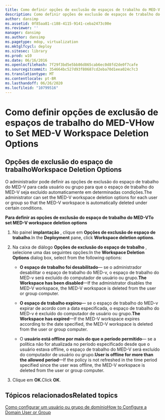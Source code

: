 ```yaml
---
title: Como definir opções de exclusão de espaços de trabalho do MED-V
description: Como definir opções de exclusão de espaços de trabalho do MED-V
author: dansimp
ms.assetid: 0f85aa81-c188-4115-9141-ceba2473c00e
ms.reviewer: ''
manager: dansimp
ms.author: dansimp
ms.pagetype: mdop, virtualization
ms.mktglfcycl: deploy
ms.sitesec: library
ms.prod: w10
ms.date: 06/16/2016
ms.openlocfilehash: 7f29f3bd5e5bb86d865cab6ec0d8fd2de0f7cafe
ms.sourcegitcommit: 354664bc527d93f80687cd2eba70d1eea024c7c3
ms.translationtype: MT
ms.contentlocale: pt-BR
ms.lasthandoff: 06/26/2020
ms.locfileid: "10799516"
---
```

# <span data-ttu-id="2da4c-103">Como definir opções de exclusão de espaços de trabalho do MED-V</span><span class="sxs-lookup"><span data-stu-id="2da4c-103">How to Set MED-V Workspace Deletion Options</span></span>


## <span data-ttu-id="2da4c-104">Opções de exclusão do espaço de trabalho</span><span class="sxs-lookup"><span data-stu-id="2da4c-104">Workspace Deletion Options</span></span>


<span data-ttu-id="2da4c-105">O administrador pode definir as opções de exclusão do espaço de trabalho do MED-V para cada usuário ou grupo para que o espaço de trabalho do MED-V seja excluído automaticamente em determinadas condições.</span><span class="sxs-lookup"><span data-stu-id="2da4c-105">The administrator can set the MED-V workspace deletion options for each user or group so that the MED-V workspace is automatically deleted under certain conditions.</span></span>

**<span data-ttu-id="2da4c-106">Para definir as opções de exclusão do espaço de trabalho do MED-V</span><span class="sxs-lookup"><span data-stu-id="2da4c-106">To set MED-V workspace deletion options</span></span>**

1.  <span data-ttu-id="2da4c-107">No painel **implantação** , clique em **Opções de exclusão de espaço de trabalho**.</span><span class="sxs-lookup"><span data-stu-id="2da4c-107">In the **Deployment** pane, click **Workspace deletion options**.</span></span>

2.  <span data-ttu-id="2da4c-108">Na caixa de diálogo **Opções de exclusão do espaço de trabalho** , selecione uma das seguintes opções:</span><span class="sxs-lookup"><span data-stu-id="2da4c-108">In the **Workspace Deletion Options** dialog box, select from the following options:</span></span>

    -   <span data-ttu-id="2da4c-109">**O espaço de trabalho foi desabilitado**— se o administrador desabilitar o espaço de trabalho do MED-v, o espaço de trabalho do MED-v será excluído do computador de usuário ou grupo.</span><span class="sxs-lookup"><span data-stu-id="2da4c-109">**The Workspace has been disabled**—If the administrator disables the MED-V workspace, the MED-V workspace is deleted from the user or group computer.</span></span>

    -   <span data-ttu-id="2da4c-110">**O espaço de trabalho expirou**— se o espaço de trabalho do MED-v expirar de acordo com a data especificada, o espaço de trabalho do MED-v é excluído do computador de usuário ou grupo.</span><span class="sxs-lookup"><span data-stu-id="2da4c-110">**The Workspace has expired**—If the MED-V workspace expires according to the date specified, the MED-V workspace is deleted from the user or group computer.</span></span>

    -   <span data-ttu-id="2da4c-111">O **usuário está offline por mais do que o período permitido**— se a política não for atualizada no período especificado desde que o usuário estava offline, o espaço de trabalho do MED-V será excluído do computador de usuário ou grupo.</span><span class="sxs-lookup"><span data-stu-id="2da4c-111">**User is offline for more than the allowed period**—If the policy is not refreshed in the time period specified since the user was offline, the MED-V workspace is deleted from the user or group computer.</span></span>

3.  <span data-ttu-id="2da4c-112">Clique em **OK**.</span><span class="sxs-lookup"><span data-stu-id="2da4c-112">Click **OK**.</span></span>

## <span data-ttu-id="2da4c-113">Tópicos relacionados</span><span class="sxs-lookup"><span data-stu-id="2da4c-113">Related topics</span></span>


[<span data-ttu-id="2da4c-114">Como configurar um usuário ou grupo de domínio</span><span class="sxs-lookup"><span data-stu-id="2da4c-114">How to Configure a Domain User or Group</span></span>](how-to-configure-a-domain-user-or-groupmedvv2.md)

 

 





